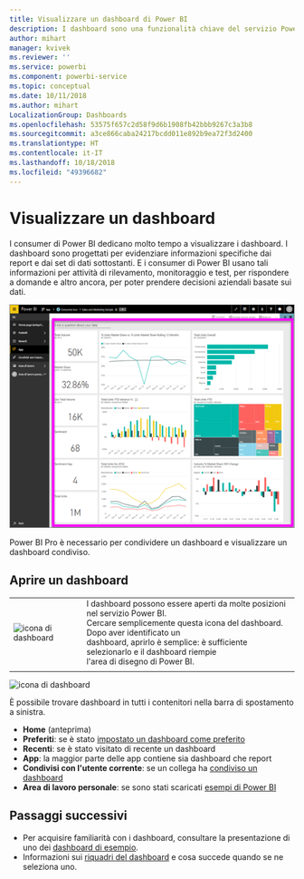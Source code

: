 ```yaml
---
title: Visualizzare un dashboard di Power BI
description: I dashboard sono una funzionalità chiave del servizio Power BI.
author: mihart
manager: kvivek
ms.reviewer: ''
ms.service: powerbi
ms.component: powerbi-service
ms.topic: conceptual
ms.date: 10/11/2018
ms.author: mihart
LocalizationGroup: Dashboards
ms.openlocfilehash: 53575f657c2d58f9d6b1908fb42bbb9267c3a3b8
ms.sourcegitcommit: a3ce866caba24217bcdd011e892b9ea72f3d2400
ms.translationtype: HT
ms.contentlocale: it-IT
ms.lasthandoff: 10/18/2018
ms.locfileid: "49396682"
---
```

# <a name="view-a-dashboard"></a>Visualizzare un dashboard
I consumer di Power BI dedicano molto tempo a visualizzare i dashboard. I dashboard sono progettati per evidenziare informazioni specifiche dai report e dai set di dati sottostanti. E i consumer di Power BI usano tali informazioni per attività di rilevamento, monitoraggio e test, per rispondere a domande e altro ancora, per poter prendere decisioni aziendali basate sui dati.

![dashboard](media/end-user-dashboard-open/power-bi-new-dash.png)


Power BI Pro è necessario per condividere un dashboard e visualizzare un dashboard condiviso.

## <a name="open-a-dashboard"></a>Aprire un dashboard



|              |         |
|------------|--------------------------------|
|![icona di dashboard](media/end-user-dashboard-open/power-bi-dashboard-icon.png)      |I dashboard possono essere aperti da molte posizioni nel servizio Power BI. <br> Cercare semplicemente questa icona del dashboard. Dopo aver identificato un <br>dashboard, aprirlo è semplice: è sufficiente selezionarlo e il dashboard riempie <br>l'area di disegno di Power BI. |
|                    |          |

![icona di dashboard](media/end-user-dashboard-open/opendash.gif)


È possibile trovare dashboard in tutti i contenitori nella barra di spostamento a sinistra. 
- **Home** (anteprima)
- **Preferiti**: se è stato [impostato un dashboard come preferito](end-user-favorite.md)
- **Recenti**: se è stato visitato di recente un dashboard
- **App**: la maggior parte delle app contiene sia dashboard che report
- **Condivisi con l'utente corrente**: se un collega ha [condiviso un dashboard](end-user-shared-with-me.md)
- **Area di lavoro personale**: se sono stati scaricati [esempi di Power BI](../sample-datasets.md)


## <a name="next-steps"></a>Passaggi successivi
* Per acquisire familiarità con i dashboard, consultare la presentazione di uno dei [dashboard di esempio](../sample-tutorial-connect-to-the-samples.md).
* Informazioni sui [riquadri del dashboard](end-user-tiles.md) e cosa succede quando se ne seleziona uno.
